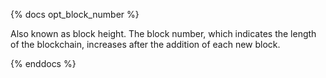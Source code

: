 {% docs opt_block_number %}

Also known as block height. The block number, which indicates the length of the blockchain, increases after the addition of each new block.   

{% enddocs %}
